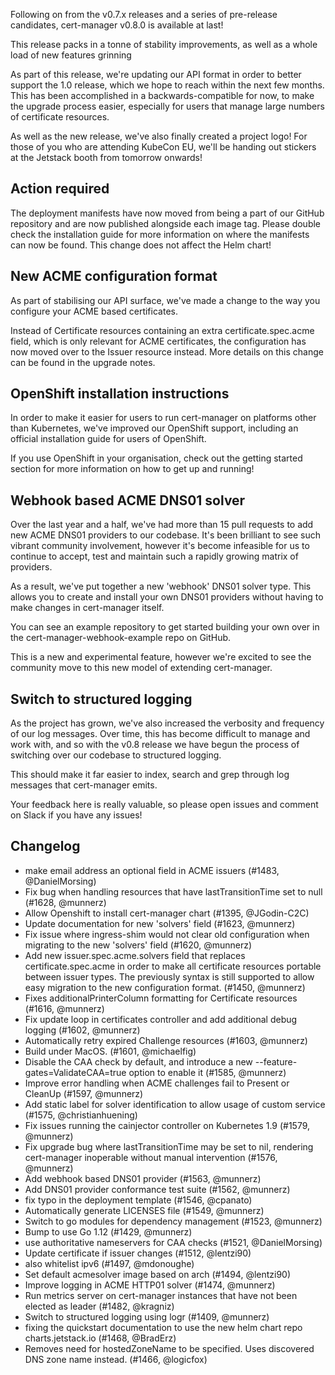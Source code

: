 Following on from the v0.7.x releases and a series of pre-release candidates,
cert-manager v0.8.0 is available at last!

This release packs in a tonne of stability improvements, as well as a whole load
of new features grinning

As part of this release, we're updating our API format in order to better
support the 1.0 release, which we hope to reach within the next few months.
This has been accomplished in a backwards-compatible for now, to make the
upgrade process easier, especially for users that manage large numbers of
certificate resources.

As well as the new release, we've also finally created a project logo!
For those of you who are attending KubeCon EU, we'll be handing out stickers
at the Jetstack booth from tomorrow onwards!

## Action required
The deployment manifests have now moved from being a part of our GitHub
repository and are now published alongside each image tag. Please double
check the installation guide for more information on where the manifests
can now be found. This change does not affect the Helm chart!

## New ACME configuration format
As part of stabilising our API surface, we've made a change to the way
you configure your ACME based certificates.

Instead of Certificate resources containing an extra certificate.spec.acme
field, which is only relevant for ACME certificates, the configuration has now
moved over to the Issuer resource instead. More details on this change can be
found in the upgrade notes.

## OpenShift installation instructions
In order to make it easier for users to run cert-manager on platforms other
than Kubernetes, we've improved our OpenShift support, including an official
installation guide for users of OpenShift.

If you use OpenShift in your organisation, check out the getting started section
for more information on how to get up and running!

## Webhook based ACME DNS01 solver
Over the last year and a half, we've had more than 15 pull requests to add new
ACME DNS01 providers to our codebase. It's been brilliant to see such vibrant
community involvement, however it's become infeasible for us to continue to
accept, test and maintain such a rapidly growing matrix of providers.

As a result, we've put together a new 'webhook' DNS01 solver type.
This allows you to create and install your own DNS01 providers without having
to make changes in cert-manager itself.

You can see an example repository to get started building your own over in the
cert-manager-webhook-example repo on GitHub.

This is a new and experimental feature, however we're excited to see the community
move to this new model of extending cert-manager.

## Switch to structured logging
As the project has grown, we've also increased the verbosity and frequency of our log messages.
Over time, this has become difficult to manage and work with, and so with the v0.8 release
we have begun the process of switching over our codebase to structured logging.

This should make it far easier to index, search and grep through log messages that cert-manager
emits.

Your feedback here is really valuable, so please open issues and comment on Slack if you
have any issues!

## Changelog
- make email address an optional field in ACME issuers (#1483, @DanielMorsing)
- Fix bug when handling resources that have lastTransitionTime set to null (#1628, @munnerz)
- Allow Openshift to install cert-manager chart (#1395, @JGodin-C2C)
- Update documentation for new 'solvers' field (#1623, @munnerz)
- Fix issue where ingress-shim would not clear old configuration when migrating to the new 'solvers' field (#1620, @munnerz)
- Add new issuer.spec.acme.solvers field that replaces certificate.spec.acme in order to make all certificate resources portable between issuer types. The previously syntax is still supported to allow easy migration to the new configuration format. (#1450, @munnerz)
- Fixes additionalPrinterColumn formatting for Certificate resources (#1616, @munnerz)
- Fix update loop in certificates controller and add additional debug logging (#1602, @munnerz)
- Automatically retry expired Challenge resources (#1603, @munnerz)
- Build under MacOS. (#1601, @michaelfig)
- Disable the CAA check by default, and introduce a new --feature-gates=ValidateCAA=true option to enable it (#1585, @munnerz)
- Improve error handling when ACME challenges fail to Present or CleanUp (#1597, @munnerz)
- Add static label for solver identification to allow usage of custom service (#1575, @christianhuening)
- Fix issues running the cainjector controller on Kubernetes 1.9 (#1579, @munnerz)
- Fix upgrade bug where lastTransitionTime may be set to nil, rendering cert-manager inoperable without manual intervention (#1576, @munnerz)
- Add webhook based DNS01 provider (#1563, @munnerz)
- Add DNS01 provider conformance test suite (#1562, @munnerz)
- fix typo in the deployment template (#1546, @cpanato)
- Automatically generate LICENSES file (#1549, @munnerz)
- Switch to go modules for dependency management (#1523, @munnerz)
- Bump to use Go 1.12 (#1429, @munnerz)
- use authoritative nameservers for CAA checks (#1521, @DanielMorsing)
- Update certificate if issuer changes (#1512, @lentzi90)
- also whitelist ipv6 (#1497, @mdonoughe)
- Set default acmesolver image based on arch (#1494, @lentzi90)
- Improve logging in ACME HTTP01 solver (#1474, @munnerz)
- Run metrics server on cert-manager instances that have not been elected as leader (#1482, @kragniz)
- Switch to structured logging using logr (#1409, @munnerz)
- fixing the quickstart documentation to use the new helm chart repo charts.jetstack.io (#1468, @BradErz)
- Removes need for hostedZoneName to be specified. Uses discovered DNS zone name instead. (#1466, @logicfox)
